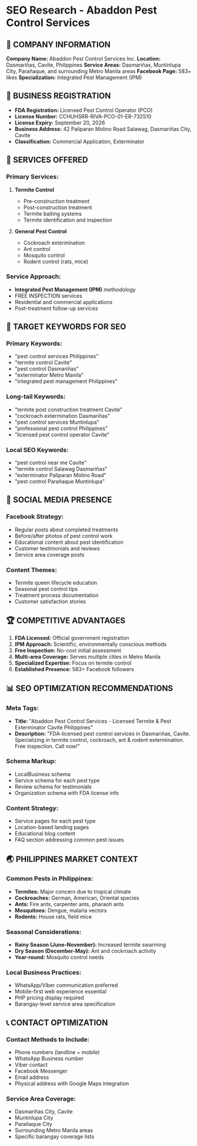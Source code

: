 # SEO Research - Abaddon Pest Control Services

## 🏢 COMPANY INFORMATION

**Company Name:** Abaddon Pest Control Services Inc.
**Location:** Dasmariñas, Cavite, Philippines
**Service Areas:** Dasmariñas, Muntinlupa City, Parañaque, and surrounding Metro Manila areas
**Facebook Page:** 583+ likes
**Specialization:** Integrated Pest Management (IPM)

## 📍 BUSINESS REGISTRATION

- **FDA Registration:** Licensed Pest Control Operator (PCO)
- **License Number:** CCHUHSRR-RIVA-PCO-01-ER-732510
- **License Expiry:** September 20, 2026
- **Business Address:** 42 Paliparan Molino Road Salawag, Dasmariñas City, Cavite
- **Classification:** Commercial Application, Exterminator

## 🐛 SERVICES OFFERED

### Primary Services:
1. **Termite Control**
   - Pre-construction treatment
   - Post-construction treatment
   - Termite baiting systems
   - Termite identification and inspection

2. **General Pest Control**
   - Cockroach extermination
   - Ant control
   - Mosquito control
   - Rodent control (rats, mice)

### Service Approach:
- **Integrated Pest Management (IPM)** methodology
- FREE INSPECTION services
- Residential and commercial applications
- Post-treatment follow-up services

## 🎯 TARGET KEYWORDS FOR SEO

### Primary Keywords:
- "pest control services Philippines"
- "termite control Cavite"
- "pest control Dasmariñas"
- "exterminator Metro Manila"
- "integrated pest management Philippines"

### Long-tail Keywords:
- "termite post construction treatment Cavite"
- "cockroach extermination Dasmariñas"
- "pest control services Muntinlupa"
- "professional pest control Philippines"
- "licensed pest control operator Cavite"

### Local SEO Keywords:
- "pest control near me Cavite"
- "termite control Salawag Dasmariñas"
- "exterminator Paliparan Molino Road"
- "pest control Parañaque Muntinlupa"

## 📱 SOCIAL MEDIA PRESENCE

### Facebook Strategy:
- Regular posts about completed treatments
- Before/after photos of pest control work
- Educational content about pest identification
- Customer testimonials and reviews
- Service area coverage posts

### Content Themes:
- Termite queen lifecycle education
- Seasonal pest control tips
- Treatment process documentation
- Customer satisfaction stories

## 🏆 COMPETITIVE ADVANTAGES

1. **FDA Licensed:** Official government registration
2. **IPM Approach:** Scientific, environmentally conscious methods
3. **Free Inspection:** No-cost initial assessment
4. **Multi-area Coverage:** Serves multiple cities in Metro Manila
5. **Specialized Expertise:** Focus on termite control
6. **Established Presence:** 583+ Facebook followers

## 📊 SEO OPTIMIZATION RECOMMENDATIONS

### Meta Tags:
- **Title:** "Abaddon Pest Control Services - Licensed Termite & Pest Exterminator Cavite Philippines"
- **Description:** "FDA-licensed pest control services in Dasmariñas, Cavite. Specializing in termite control, cockroach, ant & rodent extermination. Free inspection. Call now!"

### Schema Markup:
- LocalBusiness schema
- Service schema for each pest type
- Review schema for testimonials
- Organization schema with FDA license info

### Content Strategy:
- Service pages for each pest type
- Location-based landing pages
- Educational blog content
- FAQ section addressing common pest issues

## 🌏 PHILIPPINES MARKET CONTEXT

### Common Pests in Philippines:
- **Termites:** Major concern due to tropical climate
- **Cockroaches:** German, American, Oriental species
- **Ants:** Fire ants, carpenter ants, pharaoh ants
- **Mosquitoes:** Dengue, malaria vectors
- **Rodents:** House rats, field mice

### Seasonal Considerations:
- **Rainy Season (June-November):** Increased termite swarming
- **Dry Season (December-May):** Ant and cockroach activity
- **Year-round:** Mosquito control needs

### Local Business Practices:
- WhatsApp/Viber communication preferred
- Mobile-first web experience essential
- PHP pricing display required
- Barangay-level service area specification

## 📞 CONTACT OPTIMIZATION

### Contact Methods to Include:
- Phone numbers (landline + mobile)
- WhatsApp Business number
- Viber contact
- Facebook Messenger
- Email address
- Physical address with Google Maps integration

### Service Area Coverage:
- Dasmariñas City, Cavite
- Muntinlupa City
- Parañaque City
- Surrounding Metro Manila areas
- Specific barangay coverage lists
